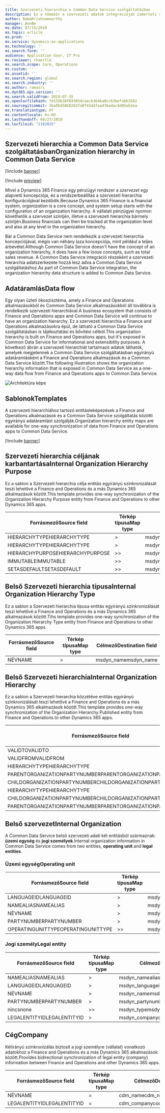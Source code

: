 ```yaml
---
title: Szervezeti hierarchia a Common Data Service szolgáltatásban
description: Ez a témakör a szervezeti adatok integrációját ismerteti a Finance and Operations alkalmazások és a Common Data Service között.
author: RamaKrishnamoorthy
manager: AnnBe
ms.date: 07/15/2019
ms.topic: article
ms.prod: ''
ms.service: dynamics-ax-applications
ms.technology: ''
ms.search.form: ''
audience: Application User, IT Pro
ms.reviewer: rhaertle
ms.search.scope: Core, Operations
ms.custom: ''
ms.assetid: ''
ms.search.region: global
ms.search.industry: ''
ms.author: ramasri
ms.dyn365.ops.version: ''
ms.search.validFrom: 2019-07-15
ms.openlocfilehash: fd159b38f69305dcaecb364ba0ccb3befabb3582
ms.sourcegitcommit: 3ba95d50b8262fa0f43d4faad76adac4d05eb3ea
ms.translationtype: HT
ms.contentlocale: hu-HU
ms.lasthandoff: 09/27/2019
ms.locfileid: "2182025"
---
```

## <a name="organization-hierarchy-in-common-data-service"></a><span data-ttu-id="b81c5-103">Szervezeti hierarchia a Common Data Service szolgáltatásban</span><span class="sxs-lookup"><span data-stu-id="b81c5-103">Organization hierarchy in Common Data Service</span></span>

[!include [banner](../includes/banner.md)]

[!include [preview](../includes/preview-banner.md)]

<span data-ttu-id="b81c5-104">Mivel a Dynamics 365 Finance egy pénzügyi rendszer a *szervezet* egy alapvető koncepciója, és a rendszerbeállítás a szervezeti hierarchia konfigurációjával kezdődik.</span><span class="sxs-lookup"><span data-stu-id="b81c5-104">Because Dynamics 365 Finance is a financial system, *organization* is a core concept, and system setup starts with the configuration of an organization hierarchy.</span></span> <span data-ttu-id="b81c5-105">A vállalati pénzügyei nyomon követhetők a szervezet szintjén, illetve a szervezeti hierarchia bármely szintjén.</span><span class="sxs-lookup"><span data-stu-id="b81c5-105">Business financials can then be tracked at the organization level and also at any level in the organization hierarchy.</span></span>

<span data-ttu-id="b81c5-106">Bár a Common Data Service nem rendelkezik a szervezeti hierarchia koncepciójával, mégis van néhány laza koncepciója, mint például a teljes árbevétel.</span><span class="sxs-lookup"><span data-stu-id="b81c5-106">Although Common Data Service doesn't have the concept of an organization hierarchy, it does have a few loose concepts, such as total sales revenue.</span></span> <span data-ttu-id="b81c5-107">A Common Data Service integráció részeként a szervezeti hierarchia adatszerkezete hozzá lesz adva a Common Data Service szolgáltatáshoz.</span><span class="sxs-lookup"><span data-stu-id="b81c5-107">As part of Common Data Service integration, the organization hierarchy data structure is added to Common Data Service.</span></span>

## <a name="data-flow"></a><span data-ttu-id="b81c5-108">Adatáramlás</span><span class="sxs-lookup"><span data-stu-id="b81c5-108">Data flow</span></span>

<span data-ttu-id="b81c5-109">Egy olyan üzleti ökoszisztéma, amely a Finance and Operations alkalmazásokból és Common Data Service alkalmazásokból áll továbbra is rendelkezik szervezeti hierarchiával.</span><span class="sxs-lookup"><span data-stu-id="b81c5-109">A business ecosystem that consists of Finance and Operations apps and Common Data Service will continue to have an organization hierarchy.</span></span> <span data-ttu-id="b81c5-110">Ez a szervezeti hierarchia a Finance and Operations alkalmazásokra épül, de látható a Common Data Service szolgáltatásban is tájékoztatási és bővítési célból.</span><span class="sxs-lookup"><span data-stu-id="b81c5-110">This organization hierarchy is built on Finance and Operations apps, but it's exposed in Common Data Service for informational and extensibility purposes.</span></span> <span data-ttu-id="b81c5-111">A következő ábrán a szervezeti hierarchiát tartalmazó adatok láthatók, amelyek megjelennek a Common Data Service szolgáltatásban egyirányú adatáramlásként a Finance and Operations alkalmazások és a Common Data Service között.</span><span class="sxs-lookup"><span data-stu-id="b81c5-111">The following illustration shows the organization hierarchy information that is exposed in Common Data Service as a one-way data flow from Finance and Operations apps to Common Data Service.</span></span>

![Architektúra képe](media/dual-write-data-flow.png)

## <a name="templates"></a><span data-ttu-id="b81c5-113">Sablonok</span><span class="sxs-lookup"><span data-stu-id="b81c5-113">Templates</span></span>

<span data-ttu-id="b81c5-114">A szervezeti hierarchiához tartozó entitásleképezések a Finance and Operations alkalmazások és a Common Data Service szolgáltatás közötti egyirányú adatáramlást szolgálják.</span><span class="sxs-lookup"><span data-stu-id="b81c5-114">Organization hierarchy entity maps are available for one-way synchronization of data from Finance and Operations apps to Common Data Service.</span></span>

[!include [banner](../includes/dual-write-symbols.md)]

## <a name="internal-organization-hierarchy-purpose"></a><span data-ttu-id="b81c5-115">Szervezeti hierarchia céljának karbantartása</span><span class="sxs-lookup"><span data-stu-id="b81c5-115">Internal Organization Hierarchy Purpose</span></span>

<span data-ttu-id="b81c5-116">Ez a sablon a Szervezeti hierarchia célja entitás egyirányú szinkronizálását teszi lehetővé a Finance and Operations és a más Dynamics 365 alkalmazások között.</span><span class="sxs-lookup"><span data-stu-id="b81c5-116">This template provides one-way synchronization of the Organization Hierarchy Purpose entity from Finance and Operations to other Dynamics 365 apps.</span></span>

<!-- ![architecture image](media/dual-write-purpose.png) -->

<span data-ttu-id="b81c5-117">Forrásmező</span><span class="sxs-lookup"><span data-stu-id="b81c5-117">Source field</span></span> | <span data-ttu-id="b81c5-118">Térkép típusa</span><span class="sxs-lookup"><span data-stu-id="b81c5-118">Map type</span></span> | <span data-ttu-id="b81c5-119">Célmező</span><span class="sxs-lookup"><span data-stu-id="b81c5-119">Destination field</span></span>
---|---|---
<span data-ttu-id="b81c5-120">HIERARCHYTYPE</span><span class="sxs-lookup"><span data-stu-id="b81c5-120">HIERARCHYTYPE</span></span> | \> | <span data-ttu-id="b81c5-121">msdyn\_hierarchypurposetypename</span><span class="sxs-lookup"><span data-stu-id="b81c5-121">msdyn\_hierarchypurposetypename</span></span>
<span data-ttu-id="b81c5-122">HIERARCHYTYPE</span><span class="sxs-lookup"><span data-stu-id="b81c5-122">HIERARCHYTYPE</span></span> | \> | <span data-ttu-id="b81c5-123">msdyn\_hierarchytype.msdyn\_name</span><span class="sxs-lookup"><span data-stu-id="b81c5-123">msdyn\_hierarchytype.msdyn\_name</span></span>
<span data-ttu-id="b81c5-124">HIERARCHYPURPOSE</span><span class="sxs-lookup"><span data-stu-id="b81c5-124">HIERARCHYPURPOSE</span></span> | \>\> | <span data-ttu-id="b81c5-125">msdyn\_hierarchypurpose</span><span class="sxs-lookup"><span data-stu-id="b81c5-125">msdyn\_hierarchypurpose</span></span>
<span data-ttu-id="b81c5-126">IMMUTABLE</span><span class="sxs-lookup"><span data-stu-id="b81c5-126">IMMUTABLE</span></span> | \>\> | <span data-ttu-id="b81c5-127">msdyn\_immutable</span><span class="sxs-lookup"><span data-stu-id="b81c5-127">msdyn\_immutable</span></span>
<span data-ttu-id="b81c5-128">SETASDEFAULT</span><span class="sxs-lookup"><span data-stu-id="b81c5-128">SETASDEFAULT</span></span> | \>\> | <span data-ttu-id="b81c5-129">msdyn\_setasdefault</span><span class="sxs-lookup"><span data-stu-id="b81c5-129">msdyn\_setasdefault</span></span>

## <a name="internal-organization-hierarchy-type"></a><span data-ttu-id="b81c5-130">Belső Szervezeti hierarchia típusa</span><span class="sxs-lookup"><span data-stu-id="b81c5-130">Internal Organization Hierarchy Type</span></span>

<span data-ttu-id="b81c5-131">Ez a sablon a Szervezeti hierarchia típusa entitás egyirányú szinkronizálását teszi lehetővé a Finance and Operations és a más Dynamics 365 alkalmazások között.</span><span class="sxs-lookup"><span data-stu-id="b81c5-131">Tihs template provides one-way synchronization of the Organization Hierarchy Type entity from Finance and Operations to other Dynamics 365 apps.</span></span>

<!-- ![architecture image](media/dual-write-type.png) -->

<span data-ttu-id="b81c5-132">Forrásmező</span><span class="sxs-lookup"><span data-stu-id="b81c5-132">Source field</span></span> | <span data-ttu-id="b81c5-133">Térkép típusa</span><span class="sxs-lookup"><span data-stu-id="b81c5-133">Map type</span></span> | <span data-ttu-id="b81c5-134">Célmező</span><span class="sxs-lookup"><span data-stu-id="b81c5-134">Destination field</span></span>
---|---|---
<span data-ttu-id="b81c5-135">NÉV</span><span class="sxs-lookup"><span data-stu-id="b81c5-135">NAME</span></span> | \> | <span data-ttu-id="b81c5-136">msdyn\_name</span><span class="sxs-lookup"><span data-stu-id="b81c5-136">msdyn\_name</span></span>

## <a name="internal-organization-hierarchy"></a><span data-ttu-id="b81c5-137">Belső Szervezeti hierarchia</span><span class="sxs-lookup"><span data-stu-id="b81c5-137">Internal Organization Hierarchy</span></span>

<span data-ttu-id="b81c5-138">Ez a sablon a Szervezeti hierarchia közzétéve entitás egyirányú szinkronizálását teszi lehetővé a Finance and Operations és a más Dynamics 365 alkalmazások között.</span><span class="sxs-lookup"><span data-stu-id="b81c5-138">This template provides one-way synchronization of the Organization Hierarchy Published entity from Finance and Operations to other Dynamics 365 apps.</span></span>

<!-- ![architecture image](media/dual-write-organization.png) -->

<span data-ttu-id="b81c5-139">Forrásmező</span><span class="sxs-lookup"><span data-stu-id="b81c5-139">Source field</span></span> | <span data-ttu-id="b81c5-140">Térkép típusa</span><span class="sxs-lookup"><span data-stu-id="b81c5-140">Map type</span></span> | <span data-ttu-id="b81c5-141">Célmező</span><span class="sxs-lookup"><span data-stu-id="b81c5-141">Destination field</span></span>
---|---|---
<span data-ttu-id="b81c5-142">VALIDTO</span><span class="sxs-lookup"><span data-stu-id="b81c5-142">VALIDTO</span></span> | \> | <span data-ttu-id="b81c5-143">msdyn\_validto</span><span class="sxs-lookup"><span data-stu-id="b81c5-143">msdyn\_validto</span></span>
<span data-ttu-id="b81c5-144">VALIDFROM</span><span class="sxs-lookup"><span data-stu-id="b81c5-144">VALIDFROM</span></span> | \> | <span data-ttu-id="b81c5-145">msdyn\_validfrom</span><span class="sxs-lookup"><span data-stu-id="b81c5-145">msdyn\_validfrom</span></span>
<span data-ttu-id="b81c5-146">HIERARCHYTYPE</span><span class="sxs-lookup"><span data-stu-id="b81c5-146">HIERARCHYTYPE</span></span> | \> | <span data-ttu-id="b81c5-147">msdyn\_hierarchytypename</span><span class="sxs-lookup"><span data-stu-id="b81c5-147">msdyn\_hierarchytypename</span></span>
<span data-ttu-id="b81c5-148">PARENTORGANIZATIONPARTYNUMBER</span><span class="sxs-lookup"><span data-stu-id="b81c5-148">PARENTORGANIZATIONPARTYNUMBER</span></span> | \> | <span data-ttu-id="b81c5-149">msdyn\_parentpartyid</span><span class="sxs-lookup"><span data-stu-id="b81c5-149">msdyn\_parentpartyid</span></span>
<span data-ttu-id="b81c5-150">CHILDORGANIZATIONPARTYNUMBER</span><span class="sxs-lookup"><span data-stu-id="b81c5-150">CHILDORGANIZATIONPARTYNUMBER</span></span> | \> | <span data-ttu-id="b81c5-151">msdyn\_childpartyid</span><span class="sxs-lookup"><span data-stu-id="b81c5-151">msdyn\_childpartyid</span></span>
<span data-ttu-id="b81c5-152">HIERARCHYTYPE</span><span class="sxs-lookup"><span data-stu-id="b81c5-152">HIERARCHYTYPE</span></span> | \> | <span data-ttu-id="b81c5-153">msdyn\_hierarchytypeid.msdyn\_name</span><span class="sxs-lookup"><span data-stu-id="b81c5-153">msdyn\_hierarchytypeid.msdyn\_name</span></span>
<span data-ttu-id="b81c5-154">CHILDORGANIZATIONPARTYNUMBER</span><span class="sxs-lookup"><span data-stu-id="b81c5-154">CHILDORGANIZATIONPARTYNUMBER</span></span> | \> | <span data-ttu-id="b81c5-155">msdyn\_childid.msdyn\_partynumber</span><span class="sxs-lookup"><span data-stu-id="b81c5-155">msdyn\_childid.msdyn\_partynumber</span></span>
<span data-ttu-id="b81c5-156">PARENTORGANIZATIONPARTYNUMBER</span><span class="sxs-lookup"><span data-stu-id="b81c5-156">PARENTORGANIZATIONPARTYNUMBER</span></span> | \> | <span data-ttu-id="b81c5-157">msdyn\_parentid.msdyn\_partynumber</span><span class="sxs-lookup"><span data-stu-id="b81c5-157">msdyn\_parentid.msdyn\_partynumber</span></span>

## <a name="internal-organization"></a><span data-ttu-id="b81c5-158">Belső szervezet</span><span class="sxs-lookup"><span data-stu-id="b81c5-158">Internal Organization</span></span>

<span data-ttu-id="b81c5-159">A Common Data Service belső szervezeti adati két entitásból származnak: **üzemi egység** és **jogi személyek**.</span><span class="sxs-lookup"><span data-stu-id="b81c5-159">Internal organization information in Common Data Service comes from two entities, **operating unit** and **legal entities**.</span></span>

<!-- ![architecture image](media/dual-write-operating-unit.png) -->

<!-- ![architecture image](media/dual-write-legal-entities.png) -->

### <a name="operating-unit"></a><span data-ttu-id="b81c5-160">Üzemi egység</span><span class="sxs-lookup"><span data-stu-id="b81c5-160">Operating unit</span></span>

<span data-ttu-id="b81c5-161">Forrásmező</span><span class="sxs-lookup"><span data-stu-id="b81c5-161">Source field</span></span> | <span data-ttu-id="b81c5-162">Térkép típusa</span><span class="sxs-lookup"><span data-stu-id="b81c5-162">Map type</span></span> | <span data-ttu-id="b81c5-163">Célmező</span><span class="sxs-lookup"><span data-stu-id="b81c5-163">Destination field</span></span>
---|---|---
<span data-ttu-id="b81c5-164">LANGUAGEID</span><span class="sxs-lookup"><span data-stu-id="b81c5-164">LANGUAGEID</span></span> | \> | <span data-ttu-id="b81c5-165">msdyn\_languageid</span><span class="sxs-lookup"><span data-stu-id="b81c5-165">msdyn\_languageid</span></span>
<span data-ttu-id="b81c5-166">NAMEALIAS</span><span class="sxs-lookup"><span data-stu-id="b81c5-166">NAMEALIAS</span></span> | \> | <span data-ttu-id="b81c5-167">msdyn\_namealias</span><span class="sxs-lookup"><span data-stu-id="b81c5-167">msdyn\_namealias</span></span>
<span data-ttu-id="b81c5-168">NÉV</span><span class="sxs-lookup"><span data-stu-id="b81c5-168">NAME</span></span> | \> | <span data-ttu-id="b81c5-169">msdyn\_name</span><span class="sxs-lookup"><span data-stu-id="b81c5-169">msdyn\_name</span></span>
<span data-ttu-id="b81c5-170">PARTYNUMBER</span><span class="sxs-lookup"><span data-stu-id="b81c5-170">PARTYNUMBER</span></span> | \> | <span data-ttu-id="b81c5-171">msdyn\_partynumber</span><span class="sxs-lookup"><span data-stu-id="b81c5-171">msdyn\_partynumber</span></span>
<span data-ttu-id="b81c5-172">OPERATINGUNITTYPE</span><span class="sxs-lookup"><span data-stu-id="b81c5-172">OPERATINGUNITTYPE</span></span> | \>\> | <span data-ttu-id="b81c5-173">msdyn\_type</span><span class="sxs-lookup"><span data-stu-id="b81c5-173">msdyn\_type</span></span>

### <a name="legal-entity"></a><span data-ttu-id="b81c5-174">Jogi személy</span><span class="sxs-lookup"><span data-stu-id="b81c5-174">Legal entity</span></span>

<span data-ttu-id="b81c5-175">Forrásmező</span><span class="sxs-lookup"><span data-stu-id="b81c5-175">Source field</span></span> | <span data-ttu-id="b81c5-176">Térkép típusa</span><span class="sxs-lookup"><span data-stu-id="b81c5-176">Map type</span></span> | <span data-ttu-id="b81c5-177">Célmező</span><span class="sxs-lookup"><span data-stu-id="b81c5-177">Destination field</span></span>
---|---|---
<span data-ttu-id="b81c5-178">NAMEALIAS</span><span class="sxs-lookup"><span data-stu-id="b81c5-178">NAMEALIAS</span></span> | \> | <span data-ttu-id="b81c5-179">msdyn\_namealias</span><span class="sxs-lookup"><span data-stu-id="b81c5-179">msdyn\_namealias</span></span>
<span data-ttu-id="b81c5-180">LANGUAGEID</span><span class="sxs-lookup"><span data-stu-id="b81c5-180">LANGUAGEID</span></span> | \> | <span data-ttu-id="b81c5-181">msdyn\_languageid</span><span class="sxs-lookup"><span data-stu-id="b81c5-181">msdyn\_languageid</span></span>
<span data-ttu-id="b81c5-182">NÉV</span><span class="sxs-lookup"><span data-stu-id="b81c5-182">NAME</span></span> | \> | <span data-ttu-id="b81c5-183">msdyn\_name</span><span class="sxs-lookup"><span data-stu-id="b81c5-183">msdyn\_name</span></span>
<span data-ttu-id="b81c5-184">PARTYNUMBER</span><span class="sxs-lookup"><span data-stu-id="b81c5-184">PARTYNUMBER</span></span> | \> | <span data-ttu-id="b81c5-185">msdyn\_partynumber</span><span class="sxs-lookup"><span data-stu-id="b81c5-185">msdyn\_partynumber</span></span>
<span data-ttu-id="b81c5-186">nincs</span><span class="sxs-lookup"><span data-stu-id="b81c5-186">none</span></span> | \>\> | <span data-ttu-id="b81c5-187">msdyn\_type</span><span class="sxs-lookup"><span data-stu-id="b81c5-187">msdyn\_type</span></span>
<span data-ttu-id="b81c5-188">LEGALENTITYID</span><span class="sxs-lookup"><span data-stu-id="b81c5-188">LEGALENTITYID</span></span> | \> | <span data-ttu-id="b81c5-189">msdyn\_companycode</span><span class="sxs-lookup"><span data-stu-id="b81c5-189">msdyn\_companycode</span></span>

## <a name="company"></a><span data-ttu-id="b81c5-190">Cég</span><span class="sxs-lookup"><span data-stu-id="b81c5-190">Company</span></span>

<span data-ttu-id="b81c5-191">Kétirányú szinkronizálás biztosít a jogi személyre (vállalat) vonatkozó adatokhoz a Finance and Operations és a más Dynamics 365 alkalmazások között.</span><span class="sxs-lookup"><span data-stu-id="b81c5-191">Provides bidirectional synchronization of legal entity (company) information between Finance and Operations and other Dynamics 365 apps.</span></span>

<!-- ![architecture image](media/dual-write-company.png) -->

<span data-ttu-id="b81c5-192">Forrásmező</span><span class="sxs-lookup"><span data-stu-id="b81c5-192">Source field</span></span> | <span data-ttu-id="b81c5-193">Térkép típusa</span><span class="sxs-lookup"><span data-stu-id="b81c5-193">Map type</span></span> | <span data-ttu-id="b81c5-194">Célmező</span><span class="sxs-lookup"><span data-stu-id="b81c5-194">Destination field</span></span>
---|---|---
<span data-ttu-id="b81c5-195">NÉV</span><span class="sxs-lookup"><span data-stu-id="b81c5-195">NAME</span></span> | = | <span data-ttu-id="b81c5-196">cdm\_name</span><span class="sxs-lookup"><span data-stu-id="b81c5-196">cdm\_name</span></span>
<span data-ttu-id="b81c5-197">LEGALENTITYID</span><span class="sxs-lookup"><span data-stu-id="b81c5-197">LEGALENTITYID</span></span> | = | <span data-ttu-id="b81c5-198">cdm\_companycode</span><span class="sxs-lookup"><span data-stu-id="b81c5-198">cdm\_companycode</span></span>
